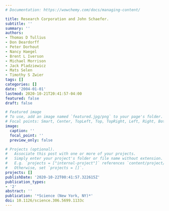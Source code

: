 ```yaml
---
# Documentation: https://wowchemy.com/docs/managing-content/

title: Research Corporation and John Schaefer.
subtitle: ''
summary: ''
authors:
- Thomas D Tullius
- Don Deardorff
- Peter Dorhout
- Nancy Haegel
- Brent L Iverson
- Michael Morrison
- Jack Pladziewicz
- Mats Selen
- Timothy S Zwier
tags: []
categories: []
date: '2004-01-01'
lastmod: 2020-10-21T20:41:57-04:00
featured: false
draft: false

# Featured image
# To use, add an image named `featured.jpg/png` to your page's folder.
# Focal points: Smart, Center, TopLeft, Top, TopRight, Left, Right, BottomLeft, Bottom, BottomRight.
image:
  caption: ''
  focal_point: ''
  preview_only: false

# Projects (optional).
#   Associate this post with one or more of your projects.
#   Simply enter your project's folder or file name without extension.
#   E.g. `projects = ["internal-project"]` references `content/project/deep-learning/index.md`.
#   Otherwise, set `projects = []`.
projects: []
publishDate: '2020-10-22T00:41:57.322615Z'
publication_types:
- '2'
abstract: ''
publication: '*Science (New York, NY)*'
doi: 10.1126/science.306.5699.1133c
---
```


